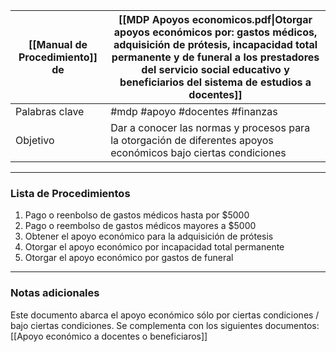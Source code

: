 
| [[Manual de Procedimiento]] de | [[MDP Apoyos economicos.pdf\|Otorgar apoyos económicos por: gastos médicos, adquisición de prótesis, incapacidad total permanente y de funeral a los prestadores del servicio social educativo y beneficiarios del sistema de estudios a docentes]] |
|-----------------------------|-------------------------------------------|
| Palabras clave              | #mdp #apoyo #docentes #finanzas|
| Objetivo                    | Dar a conocer las normas y procesos para la otorgación de diferentes apoyos económicos bajo ciertas condiciones|

---

### Lista de Procedimientos
1. Pago o reenbolso de gastos médicos hasta por $5000
2. Pago o reembolso de gastos médicos mayores a $5000
3. Obtener el apoyo económico para la adquisición de prótesis
4. Otorgar el apoyo económico por incapacidad total permanente
5. Otorgar el apoyo económico por gastos de funeral

---

### Notas adicionales
Este documento abarca el apoyo económico sólo por ciertas condiciones / bajo ciertas condiciones. Se complementa con los siguientes documentos:
[[Apoyo económico a docentes o beneficiaros]]